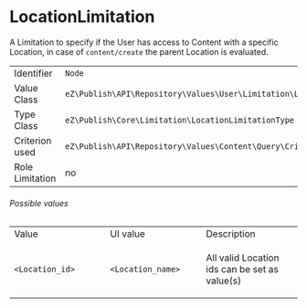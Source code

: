 #  LocationLimitation

A Limitation to specify if the User has access to Content with a specific Location, in case of `content/create` the parent Location is evaluated.

|                 |                                                                       |
|-----------------|-----------------------------------------------------------------------|
| Identifier      | `Node`                                                                |
| Value Class     | `eZ\Publish\API\Repository\Values\User\Limitation\LocationLimitation` |
| Type Class      | `eZ\Publish\Core\Limitation\LocationLimitationType`                   |
| Criterion used  | `eZ\Publish\API\Repository\Values\Content\Query\Criterion\LocationId` |
| Role Limitation | no                                                                    |

###### Possible values

<table>
<colgroup>
<col width="33%" />
<col width="33%" />
<col width="33%" />
</colgroup>
<tbody>
<tr class="odd">
<td>Value</td>
<td>UI value</td>
<td>Description</td>
</tr>
<tr class="even">
<td><code>&lt;Location_id&gt;</code></td>
<td><code>&lt;Location_name&gt;</code></td>
<td><p>All valid Location ids can be set as value(s)</p></td>
</tr>
</tbody>
</table>

 
